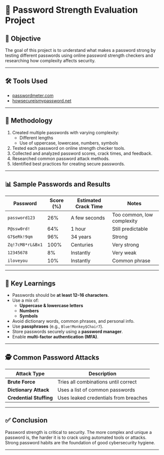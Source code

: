 # 🔐 Password Strength Evaluation Project

## 📌 Objective
The goal of this project is to understand what makes a password strong by testing different passwords using online password strength checkers and researching how complexity affects security.

---

## 🛠️ Tools Used
- [passwordmeter.com](http://www.passwordmeter.com)
- [howsecureismypassword.net](https://howsecureismypassword.net)

---

## 🧪 Methodology

1. Created multiple passwords with varying complexity:
   - Different lengths
   - Use of uppercase, lowercase, numbers, symbols
2. Tested each password on online strength checker tools.
3. Collected and analyzed password scores, crack times, and feedback.
4. Researched common password attack methods.
5. Identified best practices for creating secure passwords.

---

## 📊 Sample Passwords and Results

| Password | Score (%) | Estimated Crack Time | Notes |
|----------|-----------|----------------------|-------|
| `password123` | 26% | A few seconds | Too common, low complexity |
| `P@ssw0rd!` | 64% | 1 hour | Still predictable |
| `G7$eRk!9qm` | 96% | 34 years | Strong |
| `Zq!7cM8*rL&Bx1` | 100% | Centuries | Very strong |
| `12345678` | 8% | Instantly | Very weak |
| `iloveyou` | 10% | Instantly | Common phrase |

---

## 🧠 Key Learnings

- Passwords should be **at least 12–16 characters**.
- Use a mix of:
  - **Uppercase & lowercase letters**
  - **Numbers**
  - **Symbols**
- Avoid dictionary words, common phrases, and personal info.
- Use **passphrases** (e.g., `Blue!Monkey$Chair7`).
- Store passwords securely using a **password manager**.
- Enable **multi-factor authentication (MFA)**.

---

## 🕵️ Common Password Attacks

| Attack Type | Description |
|-------------|-------------|
| **Brute Force** | Tries all combinations until correct |
| **Dictionary Attack** | Uses a list of common passwords |
| **Credential Stuffing** | Uses leaked credentials from breaches |

---

## ✅ Conclusion

Password strength is critical to security. The more complex and unique a password is, the harder it is to crack using automated tools or attacks. Strong password habits are the foundation of good cybersecurity hygiene.

---



